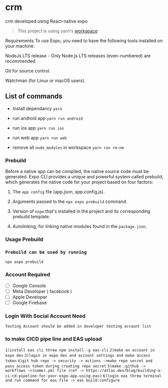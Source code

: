 # crm

crm developed using React-native expo

> This project is using yarn's [workspace](https://classic.yarnpkg.com/en/docs/workspaces/)

Requirements
To use Expo, you need to have the following tools installed on your machine:

NodeJs LTS release - Only Node.js LTS releases (even-numbered) are recommended.

Git for source control.

Watchman (for Linux or macOS users).

## List of commands

- Install dependancy
  `yarn`

- run android app
  `yarn run android`
- run ios app
  `yarn run ios`
- run web app
  `yarn run web`
- remove all `node_modules` in workspace
  `yarn run rm:nm`

### Prebuild

Before a native app can be compiled, the native source code must be generated. Expo CLI provides a unique and powerful system called prebuild, which generates the native code for your project based on four factors:

1. The `app config` file (app.json, app.config.js).

2. Arguments passed to the `npx expo prebuild` command.

3. Version of `expo` that's installed in the project and its corresponding prebuild template.

4. Autolinking, for linking native modules found in the `package.json`.

### Usage Prebuild

### `Prebuild can be used by running`

```
npx expo prebuild
```

### Account Required

- [ ] Google Console
- [ ] Meta Developer ( facebook )
- [ ] Apple Developer
- [ ] Google Firebase

### Login With Social Account Need

`Testing Account should be added in developer testing account list`

### to make CICD pipe line and EAS upload

`1)install eas cli threw npm install -g eas-cli`
`2)make an account in expo dev`
`3)login in expo dev and account settings and make access token`
`4)git hub repo -> security -> actions ->make repo secret and pass access token during creating repo secret`
`5)make .github -> workflows ->(name).yml file (ref -> https://atlas.dev/blog/building-a-ci-cd-pipeline-for-your-expo-app-using-eas)`
`6)login eas threw terminal and run command for eas file -> eas build:configure`
